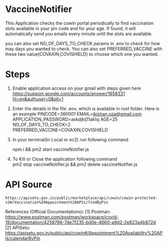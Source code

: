 # VaccineNotifier 
This Application checks the cowin portal periodically to find vaccination slots available in your pin code and for your age. If found, it will automatically send you emails every minute until the slots are available.

you can also set NO_OF_DAYS_TO_CHECK params in .env to check for how may days you wanted to check. You can also set PREFERRED_VACCINE with these two value(COVAXIN,COVISHIELD) to choose which one you wanted.

# Steps 

1) Enable application access on your gmail with steps given here
    https://support.google.com/accounts/answer/185833?hl=en&authuser=0&pli=1 

2) Enter the details in the file .env, which is available in root folder. Here is an example 
    PINCODE=360001
    EMAIL=ikishan.oza@gmail.com
    APPLICATION_PASSWORD=askdjklj11aklsj
    AGE=25
    NO_OF_DAYS_TO_CHECK=2
    PREFERRED_VACCINE=COVAXIN,COVISHIELD

3) In your terminal(In Local or ec2) run following command 

    npm i && pm2 start vaccineNotifier.js

4) To Kill or Close the application  following command  
    pm2 stop vaccineNotifier.js && pm2 delete vaccineNotifier.js

# API Source
    https://apisetu.gov.in/public/marketplace/api/cowin/cowin-protected-v2#/Vaccination%20Appointment%20APIs/findByPin
    
References (Official Documentations):
[1] Postman: https://www.postman.com/postman/workspace/covid-19/documentation/4258786-7de7f235-bd0e-4660-a9d2-2e823a4b872d
[2] APISetu: https://apisetu.gov.in/public/api/cowin#/Appointment%20Availability%20APIs/calendarByPin

